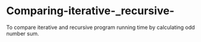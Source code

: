 # Comparing-iterative-_recursive-
To compare iterative and recursive program running time by calculating odd number sum.
